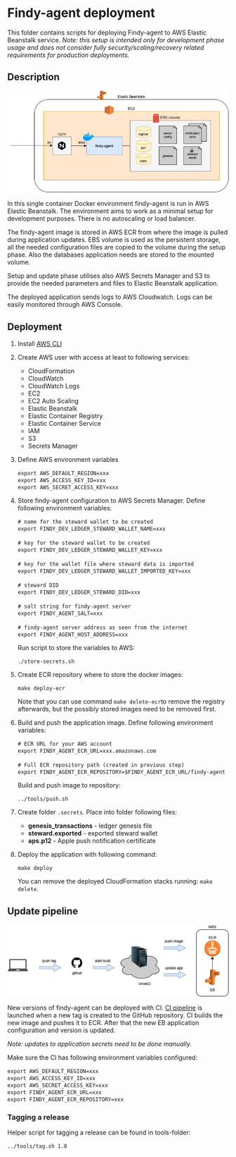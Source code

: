 # Findy-agent deployment

This folder contains scripts for deploying Findy-agent to AWS Elastic Beanstalk service.
*Note: this setup is intended only for development phase usage and does not consider fully security/scaling/recovery related requirements for production deployments.*

## Description

![Findy-Agent deployment in EB](../docs/infra-desc.png?raw=true 'Findy-Agent deployment in EB')

In this single container Docker environment findy-agent is run in AWS Elastic Beanstalk. The environment aims to work as a minimal setup for development purposes. There is no autoscaling or load balancer.

The findy-agent image is stored in AWS ECR from where the image is pulled during application updates. EBS volume is used as the persistent storage, all the needed configuration files are copied to the volume during the setup phase. Also the databases application needs are stored to the mounted volume.

Setup and update phase utilises also AWS Secrets Manager and S3 to provide the needed parameters and files to Elastic Beanstalk application.

The deployed application sends logs to AWS Cloudwatch. Logs can be easily monitored through AWS Console.

## Deployment

1. Install [AWS CLI](https://aws.amazon.com/cli/)

1. Create AWS user with access at least to following services:
   * CloudFormation
   * CloudWatch
   * CloudWatch Logs
   * EC2
   * EC2 Auto Scaling
   * Elastic Beanstalk
   * Elastic Container Registry
   * Elastic Container Service
   * IAM
   * S3
   * Secrets Manager

2. Define AWS environment variables
    ```
    export AWS_DEFAULT_REGION=xxx
    export AWS_ACCESS_KEY_ID=xxx
    export AWS_SECRET_ACCESS_KEY=xxx
    ```
1. Store findy-agent configuration to AWS Secrets Manager. Define following environment variables:
    ```
    # name for the steward wallet to be created
    export FINDY_DEV_LEDGER_STEWARD_WALLET_NAME=xxx

    # key for the steward wallet to be created
    export FINDY_DEV_LEDGER_STEWARD_WALLET_KEY=xxx

    # key for the wallet file where steward data is imported
    export FINDY_DEV_LEDGER_STEWARD_WALLET_IMPORTED_KEY=xxx

    # steward DID
    export FINDY_DEV_LEDGER_STEWARD_DID=xxx

    # salt string for findy-agent server
    export FINDY_AGENT_SALT=xxx

    # findy-agent server address as seen from the internet
    export FINDY_AGENT_HOST_ADDRESS=xxx
    ```

    Run script to store the variables to AWS:
    ```
    ./store-secrets.sh
    ```

1. Create ECR repository where to store the docker images:
    ```
    make deploy-ecr
    ```
    Note that you can use command `make delete-ecr`to remove the registry afterwards, but the possibly stored images need to be removed first.

1. Build and push the application image. Define following environment variables:
    ```
    # ECR URL for your AWS account
    export FINDY_AGENT_ECR_URL=xxx.amazonaws.com

    # Full ECR repository path (created in previous step)
    export FINDY_AGENT_ECR_REPOSITORY=$FINDY_AGENT_ECR_URL/findy-agent
    ```

    Build and push image to repository:
    ```
    ../tools/push.sh
    ```
1. Create folder `.secrets`. Place into folder following files:
    * **genesis_transactions** - ledger genesis file
    * **steward.exported** - exported steward wallet
    * **aps.p12** - Apple push notification certificate
1. Deploy the application with following command:
    ```
    make deploy
    ```
    You can remove the deployed CloudFormation stacks running: `make delete`.

## Update pipeline

![Findy-Agent pipeline](../docs/infra-pipeline.png?raw=true 'Findy-Agent pipeline')

New versions of findy-agent can be deployed with CI. [CI pipeline](../.circleci/config.yml) is launched when a new tag is created to the GitHub repository. CI builds the new image and pushes it to ECR. After that the new EB application configuration and version is updated.

*Note: updates to application secrets need to be done manually.*

Make sure the CI has following environment variables configured:
```
export AWS_DEFAULT_REGION=xxx
export AWS_ACCESS_KEY_ID=xxx
export AWS_SECRET_ACCESS_KEY=xxx
export FINDY_AGENT_ECR_URL=xxx
export FINDY_AGENT_ECR_REPOSITORY=xxx
```

### Tagging a release

Helper script for tagging a release can be found in tools-folder:
```
../tools/tag.sh 1.0
```
